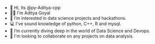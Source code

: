 - 👋 Hi, Its @py-Aditya-cpp
- 👨‍🎓 I'm Aditya Goyal
- 👀 I’m interested in data science projects and hackathons.
- 💻 I've sound knowledge of python, C++, R and mysql.
- 🌱 I’m currently diving deep in the world of Data Science and Devops.
- 💞️ I'm looking to collaborate on any projects on data analysis.
